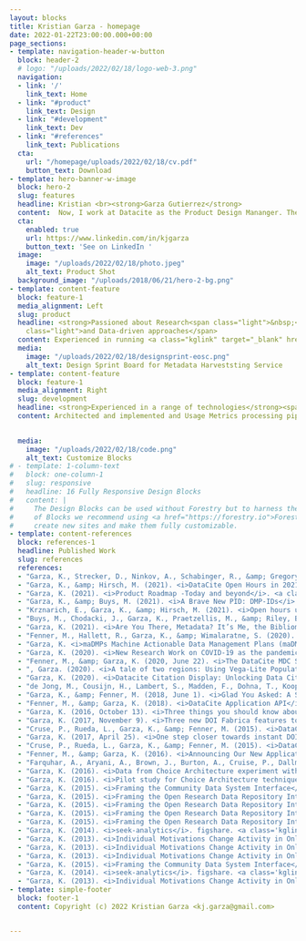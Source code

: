 ```yaml
---
layout: blocks
title: Kristian Garza - homepage
date: 2022-01-22T23:00:00.000+00:00
page_sections:
- template: navigation-header-w-button
  block: header-2
  # logo: "/uploads/2022/02/18/logo-web-3.png"
  navigation:
  - link: '/'
    link_text: Home
  - link: "#product"
    link_text: Design
  - link: "#development"
    link_text: Dev
  - link: "#references"
    link_text: Publications
  cta:
    url: "/homepage/uploads/2022/02/18/cv.pdf"
    button_text: Download
- template: hero-banner-w-image
  block: hero-2
  slug: features
  headline: Kristian <br><strong>Garza Gutierrez</strong>
  content:  Now, I work at Datacite as the Product Design Mananger. The goal is to bring the value of state-of-the-art design thinking practices to the Open Science Community and specially to design stat-of-the-art PID services.
  cta:
    enabled: true
    url: https://www.linkedin.com/in/kjgarza
    button_text: 'See on LinkedIn '
  image:
    image: "/uploads/2022/02/18/photo.jpeg"
    alt_text: Product Shot
  background_image: "/uploads/2018/06/21/hero-2-bg.png"
- template: content-feature
  block: feature-1
  media_alignment: Left
  slug: product
  headline: <strong>Passioned about Research<span class="light">&nbsp;</span></strong><span
    class="light">and Data-driven approaches</span>
  content: Experienced in running <a class="kglink" target="_blank" href="https://miro.com/app/board/o9J_kg4jVgQ=/">Design Sprints</a>, Group-based expert walkthroughs, <a class="kglink" target="_blank" href="https://miro.com/app/board/uXjVOZtNNlI=/?share_link_id=691813336807">Lighting Decision Jams</a> for complex apps in specialized domains.
  media:
    image: "/uploads/2022/02/18/designsprint-eosc.png"
    alt_text: Design Sprint Board for Metadata Harveststing Service
- template: content-feature
  block: feature-1
  media_alignment: Right
  slug: development
  headline: <strong>Experienced in a range of technologies</strong><span class="light"> used in front-end, back-end and infrastructure.</span>
  content: Architected and implemented and Usage Metrics processing pipeline <a class="kglink" target="_blank" href="https://github.com/datacite/sashimi">(inc. REST API, queueing, display)</a> that is currently used by hundreds of organizations worldwide. Engineered the developed a set of web components <a class="kglink" target="_blank" href="https://github.com/datacite/spitz">(in VueJs, using CustomElements)</a> that targeted customers with low development resourcing. Experienced on setting up AWS infrastructure using <a class="kglink" target="_blank" href="https://github.com/datacite/mastino"> Terraform </a>, to developing front-end apps in both <a class="kglink" target="_blank" href="https://github.com/datacite/bracco">React</a> and <a class="kglink" target="_blank" href="https://github.com/datacite/bracco">Ember</a>. Passing through developing <a class="kglink" target="_blank" href="https://github.com/datacite/lupo"> Rails-based REST</a> and <a class="kglink" target="_blank" href="https://github.com/datacite/lupo/tree/master/app/graphql"> GraphQL APIs</a> 

 
  media:
    image: "/uploads/2022/02/18/code.png"
    alt_text: Customize Blocks
# - template: 1-column-text
#   block: one-column-1
#   slug: responsive
#   headline: 16 Fully Responsive Design Blocks
#   content: |
#     The Design Blocks can be used without Forestry but to harness the power
#     of Blocks we recommend using <a href="https://forestry.io">Forestry</a>". Once the site is imported you can immediately
#     create new sites and make them fully customizable.
- template: content-references
  block: references-1
  headline: Published Work
  slug: references
  references: 
  - "Garza, K., Strecker, D., Ninkov, A., Schabinger, R., &amp; Gregory, K. (2021). <i>DFG to OECD subject classification Mapping</i> (Version 1.0). Zenodo. <a class='kglink' target='_blank' href='https://doi.org/10.5281/ZENODO.5176121'>https://doi.org/10.5281/ZENODO.5176121</a>"
  - "Garza, K., &amp; Hirsch, M. (2021). <i>DataCite Open Hours in 2021</i>. <a class='kglink' target='_blank' href='https://doi.org/10.5438/KW4K-Q070'>https://doi.org/10.5438/KW4K-Q070</a>"
  - "Garza, K. (2021). <i>Product Roadmap -Today and beyond</i>. <a class='kglink' target='_blank' href='https://doi.org/10.5281/ZENODO.5534129'>https://doi.org/10.5281/ZENODO.5534129</a>"
  - "Garza, K., &amp; Buys, M. (2021). <i>A Brave New PID: DMP-IDs</i>. <a class='kglink' target='_blank' href='https://doi.org/10.5438/J22A-5D79'>https://doi.org/10.5438/J22A-5D79</a>"
  - "Krznarich, E., Garza, K., &amp; Hirsch, M. (2021). <i>Open hours updates: Spring re-launch open hours for consortium leads</i>. <a class='kglink' target='_blank' href='https://doi.org/10.5438/2NPS-H961'>https://doi.org/10.5438/2NPS-H961</a>"
  - "Buys, M., Chodacki, J., Garza, K., Praetzellis, M., &amp; Riley, B. (2021). <i>You shoulda put a PID on it: Leveraging the PID Graph for DMPs</i>. <a class='kglink' target='_blank' href='https://doi.org/10.5281/ZENODO.4487522'>https://doi.org/10.5281/ZENODO.4487522</a>"
  - "Garza, K. (2021). <i>Are You There, Metadata? It’s Me, the Bibliometrician</i>. <a class='kglink' target='_blank' href='https://doi.org/10.5438/J4XV-Y945'>https://doi.org/10.5438/J4XV-Y945</a>"
  - "Fenner, M., Hallett, R., Garza, K., &amp; Wimalaratne, S. (2020). <i>Frontend for the DataCite Commons service</i> (Version 1.0.4) [Computer software]. DataCite. <a class='kglink' target='_blank' href='https://doi.org/10.14454/QGK4-ZS88'>https://doi.org/10.14454/QGK4-ZS88</a>"
  - "Garza, K. <i>maDMPs Machine Actionable Data Management Plans (maDMPs) demonstration.</i> (Version 1.0.0) [Computer software]. DataCite. <a class='kglink' target='_blank' href='https://doi.org/10.14454/W67K-5373'>https://doi.org/10.14454/W67K-5373</a>"
  - "Garza, K. (2020). <i>New Research Work on COVID-19 as the pandemic develops</i>. Zenodo. <a class='kglink' target='_blank' href='https://doi.org/10.5281/ZENODO.3903381'>https://doi.org/10.5281/ZENODO.3903381</a>"
  - "Fenner, M., &amp; Garza, K. (2020, June 22). <i>The DataCite MDC Stack</i>. <a class='kglink' target='_blank' href='https://doi.org/10.5438/V9PP-7A27'>https://doi.org/10.5438/V9PP-7A27</a>"
  - ", Garza. (2020). <i>A tale of two regions: Using Vega-Lite Population Pyramid to explore PIDs populations</i>. Zenodo. <a class='kglink' target='_blank' href='https://doi.org/10.5281/ZENODO.3895556'>https://doi.org/10.5281/ZENODO.3895556</a>"
  - "Garza, K. (2020). <i>Datacite Citation Display: Unlocking Data Citations</i>. <a class='kglink' target='_blank' href='https://doi.org/10.5438/1843-K679'>https://doi.org/10.5438/1843-K679</a>"
  - "de Jong, M., Cousijn, H., Lambert, S., Madden, F., Dohna, T., Koop-Jakobsen, K., &amp; Garza, K. (2019). <i>Project FREYA: Connecting Open Knowledge in the European Open Science Cloud - Materials</i>. <a class='kglink' target='_blank' href='https://doi.org/10.5281/ZENODO.3517852'>https://doi.org/10.5281/ZENODO.3517852</a>"
  - "Garza, K., &amp; Fenner, M. (2018, June 1). <i>Glad You Asked: A Snapshot of the Current State of Data Citation</i>. <a class='kglink' target='_blank' href='https://doi.org/10.5438/H16Y-3D72'>https://doi.org/10.5438/H16Y-3D72</a>"
  - "Fenner, M., &amp; Garza, K. (2018). <i>DataCite Application API</i>. DataCite. <a class='kglink' target='_blank' href='https://doi.org/10.5438/8GB0-V673'>https://doi.org/10.5438/8GB0-V673</a>"
  - "Garza, K. (2016, October 13). <i>Three things you should know about our new DOI Citation Formatting service</i>. <a class='kglink' target='_blank' href='https://doi.org/10.5438/DC13-VP4J'>https://doi.org/10.5438/DC13-VP4J</a>"
  - "Garza, K. (2017, November 9). <i>Three new DOI Fabrica features to simplify account management</i>. <a class='kglink' target='_blank' href='https://doi.org/10.5438/SPFD-GH73'>https://doi.org/10.5438/SPFD-GH73</a>"
  - "Cruse, P., Rueda, L., Garza, K., &amp; Fenner, M. (2015). <i>DataCite Blog</i>. <a class='kglink' target='_blank' href='https://doi.org/10.5438/0007-NW90'>https://doi.org/10.5438/0007-NW90</a>"
  - "Garza, K. (2017, April 25). <i>One step closer towards instant DOI search results</i>. <a class='kglink' target='_blank' href='https://doi.org/10.5438/0000-02ZN'>https://doi.org/10.5438/0000-02ZN</a>"
  - "Cruse, P., Rueda, L., Garza, K., &amp; Fenner, M. (2015). <i>DataCite Blog</i> (Version 1.0). DataCite. <a class='kglink' target='_blank' href='https://doi.org/10.5438/0000-00SS'>https://doi.org/10.5438/0000-00SS</a>"
  - "Fenner, M., &amp; Garza, K. (2016). <i>Announcing Our New Application Developer</i>. <a class='kglink' target='_blank' href='https://doi.org/10.5438/Y131-YX9D'>https://doi.org/10.5438/Y131-YX9D</a>"
  - "Farquhar, A., Aryani, A., Brown, J., Burton, A., Cruise, P., Dallmeier-Thiessen, S., Dappert, A., Dasler, R., Demeranville, T., Diepenbroek, M., Duine, M., Fenner, M., Garza, K., Groth, P., Haak, L., Kiermer, V., Kotarski, R., MacCallum, C., McEntyre, J., … Vision, T. (2015). <i>Technical and Human Infrastructure for Open Research (THOR)</i>. DataCite. <a class='kglink' target='_blank' href='https://doi.org/10.5438/6423'>https://doi.org/10.5438/6423</a>"
  - "Garza, K. (2016). <i>Data from Choice Architecture experiment with Experts</i> [Data set]. Zenodo. <a class='kglink' target='_blank' href='https://doi.org/10.5281/ZENODO.48457'>https://doi.org/10.5281/ZENODO.48457</a>"
  - "Garza, K. (2016). <i>Pilot study for Choice Architecture techniques</i> [Data set]. Zenodo. <a class='kglink' target='_blank' href='https://doi.org/10.5281/ZENODO.48441'>https://doi.org/10.5281/ZENODO.48441</a>"
  - "Garza, K. (2015). <i>Framing the Community Data System Interface</i>. figshare. <a class='kglink' target='_blank' href='https://doi.org/10.6084/M9.FIGSHARE.1300051.V5'>https://doi.org/10.6084/M9.FIGSHARE.1300051.V5</a>"
  - "Garza, K. (2015). <i>Framing the Open Research Data Repository Interface</i>. figshare. <a class='kglink' target='_blank' href='https://doi.org/10.6084/M9.FIGSHARE.1300051.V4'>https://doi.org/10.6084/M9.FIGSHARE.1300051.V4</a>"
  - "Garza, K. (2015). <i>Framing the Open Research Data Repository Interface</i>. figshare. <a class='kglink' target='_blank' href='https://doi.org/10.6084/M9.FIGSHARE.1300051.V3'>https://doi.org/10.6084/M9.FIGSHARE.1300051.V3</a>"
  - "Garza, K. (2015). <i>Framing the Open Research Data Repository Interface</i>. figshare. <a class='kglink' target='_blank' href='https://doi.org/10.6084/M9.FIGSHARE.1300051.V2'>https://doi.org/10.6084/M9.FIGSHARE.1300051.V2</a>"
  - "Garza, K. (2015). <i>Framing the Open Research Data Repository Interface</i>. figshare. <a class='kglink' target='_blank' href='https://doi.org/10.6084/M9.FIGSHARE.1300051.V1'>https://doi.org/10.6084/M9.FIGSHARE.1300051.V1</a>"
  - "Garza, K. (2014). <i>seek-analytics</i>. figshare. <a class='kglink' target='_blank' href='https://doi.org/10.6084/M9.FIGSHARE.1211850.V1'>https://doi.org/10.6084/M9.FIGSHARE.1211850.V1</a>"
  - "Garza, K. (2013). <i>Individual Motivations Change Activity in Online Scientific Communities</i>. figshare. <a class='kglink' target='_blank' href='https://doi.org/10.6084/M9.FIGSHARE.830404.V3'>https://doi.org/10.6084/M9.FIGSHARE.830404.V3</a>"
  - "Garza, K. (2013). <i>Individual Motivations Change Activity in Online Scientific Communities</i>. figshare. <a class='kglink' target='_blank' href='https://doi.org/10.6084/M9.FIGSHARE.830404.V2'>https://doi.org/10.6084/M9.FIGSHARE.830404.V2</a>"
  - "Garza, K. (2013). <i>Individual Motivations Change Activity in Online Scientific Communities</i>. figshare. <a class='kglink' target='_blank' href='https://doi.org/10.6084/M9.FIGSHARE.830404.V1'>https://doi.org/10.6084/M9.FIGSHARE.830404.V1</a>"
  - "Garza, K. (2015). <i>Framing the Community Data System Interface</i>. figshare. <a class='kglink' target='_blank' href='https://doi.org/10.6084/M9.FIGSHARE.1300051'>https://doi.org/10.6084/M9.FIGSHARE.1300051</a>"
  - "Garza, K. (2014). <i>seek-analytics</i>. figshare. <a class='kglink' target='_blank' href='https://doi.org/10.6084/M9.FIGSHARE.1211850'>https://doi.org/10.6084/M9.FIGSHARE.1211850</a>"
  - "Garza, K. (2013). <i>Individual Motivations Change Activity in Online Scientific Communities</i>. figshare. <a class='kglink' target='_blank' href='https://doi.org/10.6084/M9.FIGSHARE.830404'>https://doi.org/10.6084/M9.FIGSHARE.830404</a>"
- template: simple-footer
  block: footer-1
  content: Copyright (c) 2022 Kristian Garza <kj.garza@gmail.com>


---
```

